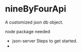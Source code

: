 # nineByFourApi
A customized json db object.

node package needed
- json-server
Steps to get started.
- 

